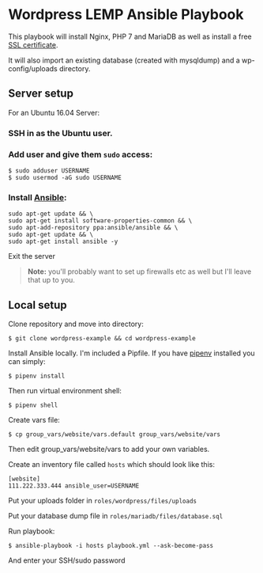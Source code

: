 Wordpress LEMP Ansible Playbook
===============================

This playbook will install Nginx, PHP 7 and MariaDB as well as install a free [SSL certificate](https://letsencrypt.org/).

It will also import an existing database (created with mysqldump) and a wp-config/uploads directory.

## Server setup

For an Ubuntu 16.04 Server:

### SSH in as the Ubuntu user.

### Add user and give them `sudo` access:

```
$ sudo adduser USERNAME
$ sudo usermod -aG sudo USERNAME
```

### Install [Ansible](https://www.ansible.com/):

```
sudo apt-get update && \
sudo apt-get install software-properties-common && \
sudo apt-add-repository ppa:ansible/ansible && \
sudo apt-get update && \
sudo apt-get install ansible -y
```

Exit the server

> **Note:** you'll probably want to set up firewalls etc as well but I'll leave that up to you.


## Local setup

Clone repository and move into directory:

```
$ git clone wordpress-example && cd wordpress-example
```

Install Ansible locally. I'm included a Pipfile. If you have [pipenv](https://docs.pipenv.org/) installed you can simply:

```
$ pipenv install
```

Then run virtual environment shell:

```
$ pipenv shell
```

Create vars file:

```
$ cp group_vars/website/vars.default group_vars/website/vars
```

Then edit group_vars/website/vars to add your own variables.

Create an inventory file called `hosts` which should look like this:

```
[website]
111.222.333.444 ansible_user=USERNAME

```

Put your uploads folder in `roles/wordpress/files/uploads`

Put your database dump file in `roles/mariadb/files/database.sql`

Run playbook:

```
$ ansible-playbook -i hosts playbook.yml --ask-become-pass
```

And enter your SSH/sudo password
